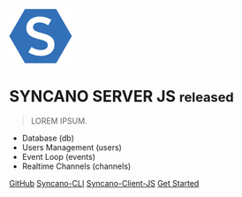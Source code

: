 <!-- _coverpage.md -->

<img src="./syncano-symbol.svg" style="max-width: 25%" />

# SYNCANO SERVER JS <small>released</small>
> LOREM IPSUM.

- Database (db)
- Users Management (users)
- Event Loop (events)
- Realtime Channels (channels)

[GitHub](https://github.com/Syncano/syncano-server-cli)
[Syncano-CLI](https://github.com/Syncano/syncano-node-cli)
[Syncano-Client-JS](https://github.com/Syncano/syncano-client-js)
[Get Started](#Syncano-CLI-Quickstart-Guide)